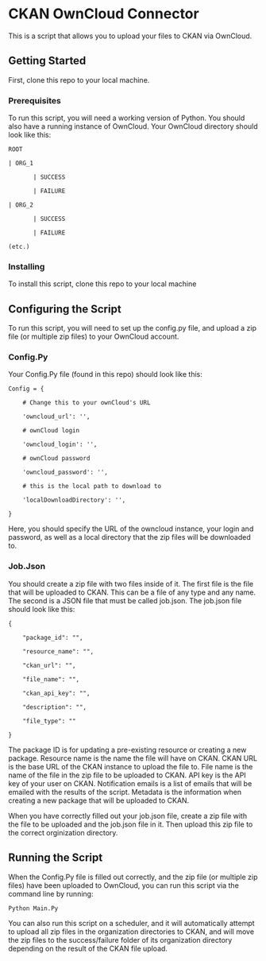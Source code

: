 # CKAN OwnCloud Connector

This is a script that allows you to upload your files to CKAN via OwnCloud.  

## Getting Started

First, clone this repo to your local machine.

### Prerequisites

To run this script, you will need a working version of Python.  You should also have a running instance of OwnCloud.  Your OwnCloud directory should look like this:

```
ROOT

| ORG_1

       | SUCCESS

       | FAILURE
       
| ORG_2

       | SUCCESS

       | FAILURE
       
(etc.)
```

### Installing

To install this script, clone this repo to your local machine

## Configuring the Script

To run this script, you will need to set up the config.py file, and upload a zip file (or multiple zip files) to your OwnCloud account.

### Config.Py

Your Config.Py file (found in this repo) should look like this:

```
Config = {

    # Change this to your ownCloud's URL

    'owncloud_url': '',

    # ownCloud login

    'owncloud_login': '',

    # ownCloud password

    'owncloud_password': '',

    # this is the local path to download to

    'localDownloadDirectory': '',

}
```

Here, you should specify the URL of the owncloud instance, your login and password, as well as a local directory that the zip files will be downloaded to.  

### Job.Json

You should create a zip file with two files inside of it.  The first file is the file that will be uploaded to CKAN.  This can be a file of any type and any name.  The second is a JSON file that must be called job.json.  The job.json file should look like this:

```
{

	"package_id": "",

	"resource_name": "",

	"ckan_url": "",

	"file_name": "",

	"ckan_api_key": "",

	"description": "",
	
	"file_type": ""

}
```
The package ID is for updating a pre-existing resource or creating a new package.  Resource name is the name the file will have on CKAN.  CKAN URL is the base URL of the CKAN instance to upload the file to.  File name is the name of the file in the zip file to be uploaded to CKAN.  API key is the API key of your user on CKAN.  Notification emails is a list of emails that will be emailed with the results of the script.  Metadata is the information when creating a new package that will be uploaded to CKAN.

When you have correctly filled out your job.json file, create a zip file with the file to be uploaded and the job.json file in it.  Then upload this zip file to the correct orginization directory.



## Running the Script

When the Config.Py file is filled out correctly, and the zip file (or multiple zip files) have been uploaded to OwnCloud, you can run this script via the command line by running:
```
Python Main.Py
```
You can also run this script on a scheduler, and it will automatically attempt to upload all zip files in the organization directories to CKAN, and will move the zip files to the success/failure folder of its organization directory depending on the result of the CKAN file upload.
